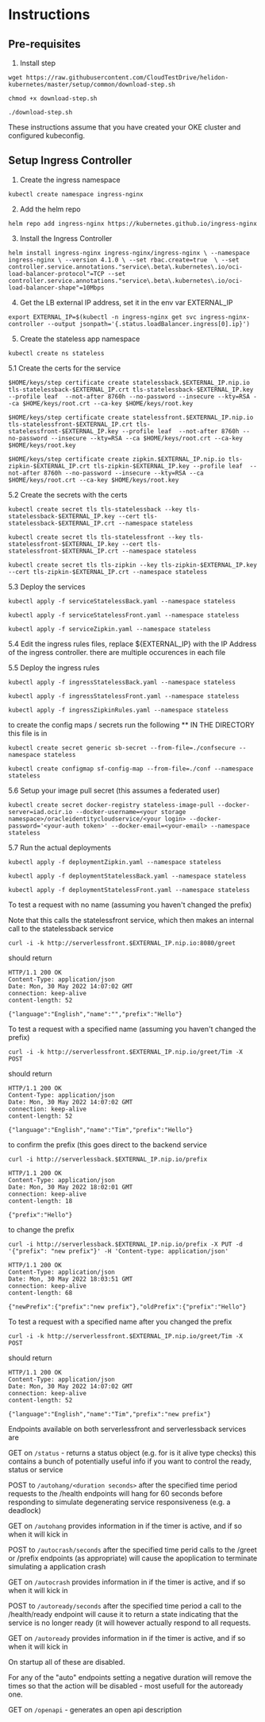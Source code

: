# Instructions


## Pre-requisites

1. Install step

```
wget https://raw.githubusercontent.com/CloudTestDrive/helidon-kubernetes/master/setup/common/download-step.sh 

chmod +x download-step.sh

./download-step.sh
```

These instructions assume that you have created your OKE cluster and configured kubeconfig.

## Setup Ingress Controller

1. Create the ingress namespace

`kubectl create namespace ingress-nginx`

2. Add the helm repo

`helm repo add ingress-nginx https://kubernetes.github.io/ingress-nginx`

3. Install the Ingress Controller

 `helm install ingress-nginx ingress-nginx/ingress-nginx \
  --namespace ingress-nginx \
  --version 4.1.0 \
  --set rbac.create=true  \
  --set controller.service.annotations."service\.beta\.kubernetes\.io/oci-load-balancer-protocol"=TCP --set controller.service.annotations."service\.beta\.kubernetes\.io/oci-load-balancer-shape"=10Mbps`
 
4. Get the LB external IP address, set it in the env var EXTERNAL_IP

`export EXTERNAL_IP=$(kubectl -n ingress-nginx get svc ingress-nginx-controller --output jsonpath='{.status.loadBalancer.ingress[0].ip}')`

5. Create the stateless app namespace

`kubectl create ns stateless`

5.1 Create the certs for the service

`$HOME/keys/step certificate create statelessback.$EXTERNAL_IP.nip.io tls-statelessback-$EXTERNAL_IP.crt tls-statelessback-$EXTERNAL_IP.key --profile leaf  --not-after 8760h --no-password --insecure --kty=RSA --ca $HOME/keys/root.crt --ca-key $HOME/keys/root.key`

`$HOME/keys/step certificate create statelessfront.$EXTERNAL_IP.nip.io tls-statelessfront-$EXTERNAL_IP.crt tls-statelessfront-$EXTERNAL_IP.key --profile leaf  --not-after 8760h --no-password --insecure --kty=RSA --ca $HOME/keys/root.crt --ca-key $HOME/keys/root.key`
 
`$HOME/keys/step certificate create zipkin.$EXTERNAL_IP.nip.io tls-zipkin-$EXTERNAL_IP.crt tls-zipkin-$EXTERNAL_IP.key --profile leaf  --not-after 8760h --no-password --insecure --kty=RSA --ca $HOME/keys/root.crt --ca-key $HOME/keys/root.key`

5.2 Create the secrets with the certs

`kubectl create secret tls tls-statelessback --key tls-statelessback-$EXTERNAL_IP.key --cert tls-statelessback-$EXTERNAL_IP.crt --namespace stateless`

`kubectl create secret tls tls-statelessfront --key tls-statelessfront-$EXTERNAL_IP.key --cert tls-statelessfront-$EXTERNAL_IP.crt --namespace stateless`

`kubectl create secret tls tls-zipkin --key tls-zipkin-$EXTERNAL_IP.key --cert tls-zipkin-$EXTERNAL_IP.crt --namespace stateless`

5.3 Deploy the services

`kubectl apply -f serviceStatelessBack.yaml --namespace stateless`

`kubectl apply -f serviceStatelessFront.yaml --namespace stateless`

`kubectl apply -f serviceZipkin.yaml --namespace stateless`


5.4 Edit the ingress rules files, replace ${EXTERNAL_IP} with the IP Address of the ingress controller. there are multiple occurences in each file

5.5 Deploy the ingress rules

`kubectl apply -f ingressStatelessBack.yaml --namespace stateless`

`kubectl apply -f ingressStatelessFront.yaml --namespace stateless`

`kubectl apply -f ingressZipkinRules.yaml --namespace stateless`

to create the config maps / secrets run the following ** IN THE DIRECTORY this file is in

`kubectl create secret generic sb-secret --from-file=./confsecure --namespace stateless`

`kubectl create configmap sf-config-map --from-file=./conf --namespace stateless`

5.6 Setup your image pull secret (this assumes a federated user)

`kubectl create secret docker-registry stateless-image-pull --docker-server=iad.ocir.io --docker-username=<your storage namespace>/oracleidentitycloudservice/<your login> --docker-password='<your-auth token>' --docker-email=<your-email> --namespace stateless`

5.7 Run the actual deployments

`kubectl apply -f deploymentZipkin.yaml --namespace stateless`

`kubectl apply -f deploymentStatelessBack.yaml --namespace stateless`

`kubectl apply -f deploymentStatelessFront.yaml --namespace stateless`

To test a request with no name (assuming you haven't changed the prefix)

Note that this calls the statelessfront service, which then makes an internal call to the statelessback service

`curl -i -k http://serverlessfront.$EXTERNAL_IP.nip.io:8080/greet`

should return 

```
HTTP/1.1 200 OK
Content-Type: application/json
Date: Mon, 30 May 2022 14:07:02 GMT
connection: keep-alive
content-length: 52

{"language":"English","name":"","prefix":"Hello"}
```
To test a request with a specified name (assuming you haven't changed the prefix)

`curl -i -k http://serverlessfront.$EXTERNAL_IP.nip.io/greet/Tim -X POST`

should return 

```
HTTP/1.1 200 OK
Content-Type: application/json
Date: Mon, 30 May 2022 14:07:02 GMT
connection: keep-alive
content-length: 52

{"language":"English","name":"Tim","prefix":"Hello"}
```

to confirm the prefix (this goes direct to the backend service

`curl -i http://serverlessback.$EXTERNAL_IP.nip.io/prefix`

```
HTTP/1.1 200 OK
Content-Type: application/json
Date: Mon, 30 May 2022 18:02:01 GMT
connection: keep-alive
content-length: 18

{"prefix":"Hello"}
```
to change the prefix

`curl -i http://serverlessback.$EXTERNAL_IP.nip.io/prefix -X PUT -d '{"prefix": "new prefix"}' -H 'Content-type: application/json'`

```
HTTP/1.1 200 OK
Content-Type: application/json
Date: Mon, 30 May 2022 18:03:51 GMT
connection: keep-alive
content-length: 68

{"newPrefix":{"prefix":"new prefix"},"oldPrefix":{"prefix":"Hello"}
```

To test a request with a specified name after you changed the prefix

`curl -i -k http://serverlessfront.$EXTERNAL_IP.nip.io/greet/Tim -X POST`

should return 

```
HTTP/1.1 200 OK
Content-Type: application/json
Date: Mon, 30 May 2022 14:07:02 GMT
connection: keep-alive
content-length: 52

{"language":"English","name":"Tim","prefix":"new prefix"}
```

Endpoints available on both serverlessfront and serverlessback services are

GET on `/status` - returns a status object (e.g. for is it alive type checks) this contains a bunch of potentially useful info if you want to control the ready, status or service

POST to `/autohang/<duration seconds>` after the specified time period requests to the /health endpoints will hang for 60 seconds before responding to simulate degenerating service responsiveness (e.g. a deadlock)

GET on `/autohang` provides information in if the timer is active, and if so when it will kick in

POST to `/autocrash/seconds` after the specified time perid calls to the /greet or /prefix endpoints (as appropriate) will cause the apoplication to terminate simulating a application crash

GET on `/autocrash` provides information in if the timer is active, and if so when it will kick in


POST to `/autoready/seconds` after the specified time period a call to the /health/ready endpoint will cause it to return a state indicating that the service is no longer ready (it will however actually respond to all requests.

GET on `/autoready` provides information in if the timer is active, and if so when it will kick in


On startup all of these are disabled.

For any of the "auto" endpoints setting a negative duration will remove the times so that the action will be disabled - most usefull for the autoready one.

GET on `/openapi` - generates an open api description
